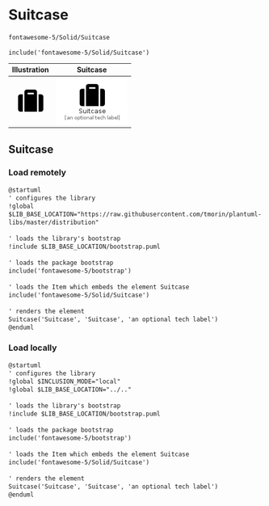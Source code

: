 # Suitcase


```text
fontawesome-5/Solid/Suitcase
```

```text
include('fontawesome-5/Solid/Suitcase')
```



| Illustration | Suitcase |
| :---: | :---: |
| ![illustration for Illustration](../../fontawesome-5/Solid/Suitcase.png) | ![illustration for Suitcase](../../fontawesome-5/Solid/Suitcase.Local.png) |




## Suitcase

### Load remotely
```plantuml
@startuml
' configures the library
!global $LIB_BASE_LOCATION="https://raw.githubusercontent.com/tmorin/plantuml-libs/master/distribution"

' loads the library's bootstrap
!include $LIB_BASE_LOCATION/bootstrap.puml

' loads the package bootstrap
include('fontawesome-5/bootstrap')

' loads the Item which embeds the element Suitcase
include('fontawesome-5/Solid/Suitcase')

' renders the element
Suitcase('Suitcase', 'Suitcase', 'an optional tech label')
@enduml
```

### Load locally
```plantuml
@startuml
' configures the library
!global $INCLUSION_MODE="local"
!global $LIB_BASE_LOCATION="../.."

' loads the library's bootstrap
!include $LIB_BASE_LOCATION/bootstrap.puml

' loads the package bootstrap
include('fontawesome-5/bootstrap')

' loads the Item which embeds the element Suitcase
include('fontawesome-5/Solid/Suitcase')

' renders the element
Suitcase('Suitcase', 'Suitcase', 'an optional tech label')
@enduml
```

